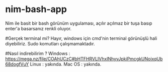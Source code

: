 # nim-bash-app
Nim ile basit bir bash görünüm uygulaması, açılır açılmaz bir tuşa basıp enter'a basarsanız renkli oluyor. 

#Gerçek terminal mi?
Hayır, windows için cmd'nin terminal görünüşlü hali diyebiliriz. Sudo komutları çalışmamaktadır.

#Nasıl indirebilirim ?
Windows : https://mega.nz/file/COAhUCzC#bHTFHRVLIVhxlNhyvJpkiPmcgkUNoixqUb68dogfVuY
Linux : yakında.
Mac OS : yakında.
